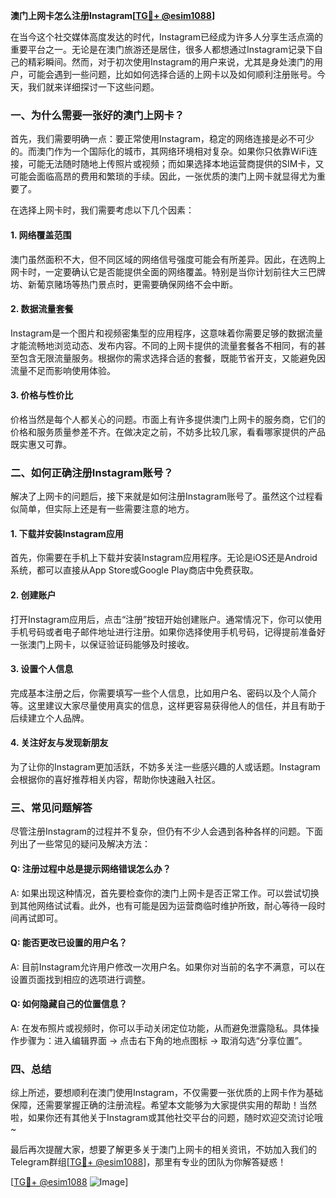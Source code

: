 **澳门上网卡怎么注册Instagram[[TG💪+ @esim1088](https://t.me/s/esim1088)]**

在当今这个社交媒体高度发达的时代，Instagram已经成为许多人分享生活点滴的重要平台之一。无论是在澳门旅游还是居住，很多人都想通过Instagram记录下自己的精彩瞬间。然而，对于初次使用Instagram的用户来说，尤其是身处澳门的用户，可能会遇到一些问题，比如如何选择合适的上网卡以及如何顺利注册账号。今天，我们就来详细探讨一下这些问题。

### 一、为什么需要一张好的澳门上网卡？

首先，我们需要明确一点：要正常使用Instagram，稳定的网络连接是必不可少的。而澳门作为一个国际化的城市，其网络环境相对复杂。如果你只依靠WiFi连接，可能无法随时随地上传照片或视频；而如果选择本地运营商提供的SIM卡，又可能会面临高昂的费用和繁琐的手续。因此，一张优质的澳门上网卡就显得尤为重要了。

在选择上网卡时，我们需要考虑以下几个因素：

#### 1. 网络覆盖范围
澳门虽然面积不大，但不同区域的网络信号强度可能会有所差异。因此，在选购上网卡时，一定要确认它是否能提供全面的网络覆盖。特别是当你计划前往大三巴牌坊、新葡京赌场等热门景点时，更需要确保网络不会中断。

#### 2. 数据流量套餐
Instagram是一个图片和视频密集型的应用程序，这意味着你需要足够的数据流量才能流畅地浏览动态、发布内容。不同的上网卡提供的流量套餐各不相同，有的甚至包含无限流量服务。根据你的需求选择合适的套餐，既能节省开支，又能避免因流量不足而影响使用体验。

#### 3. 价格与性价比
价格当然是每个人都关心的问题。市面上有许多提供澳门上网卡的服务商，它们的价格和服务质量参差不齐。在做决定之前，不妨多比较几家，看看哪家提供的产品既实惠又可靠。

### 二、如何正确注册Instagram账号？

解决了上网卡的问题后，接下来就是如何注册Instagram账号了。虽然这个过程看似简单，但实际上还是有一些需要注意的地方。

#### 1. 下载并安装Instagram应用
首先，你需要在手机上下载并安装Instagram应用程序。无论是iOS还是Android系统，都可以直接从App Store或Google Play商店中免费获取。

#### 2. 创建账户
打开Instagram应用后，点击“注册”按钮开始创建账户。通常情况下，你可以使用手机号码或者电子邮件地址进行注册。如果你选择使用手机号码，记得提前准备好一张澳门上网卡，以保证验证码能够及时接收。

#### 3. 设置个人信息
完成基本注册之后，你需要填写一些个人信息，比如用户名、密码以及个人简介等。这里建议大家尽量使用真实的信息，这样更容易获得他人的信任，并且有助于后续建立个人品牌。

#### 4. 关注好友与发现新朋友
为了让你的Instagram更加活跃，不妨多关注一些感兴趣的人或话题。Instagram会根据你的喜好推荐相关内容，帮助你快速融入社区。

### 三、常见问题解答

尽管注册Instagram的过程并不复杂，但仍有不少人会遇到各种各样的问题。下面列出了一些常见的疑问及解决方法：

#### Q: 注册过程中总是提示网络错误怎么办？
A: 如果出现这种情况，首先要检查你的澳门上网卡是否正常工作。可以尝试切换到其他网络试试看。此外，也有可能是因为运营商临时维护所致，耐心等待一段时间再试即可。

#### Q: 能否更改已设置的用户名？
A: 目前Instagram允许用户修改一次用户名。如果你对当前的名字不满意，可以在设置页面找到相应的选项进行调整。

#### Q: 如何隐藏自己的位置信息？
A: 在发布照片或视频时，你可以手动关闭定位功能，从而避免泄露隐私。具体操作步骤为：进入编辑界面 -> 点击右下角的地点图标 -> 取消勾选“分享位置”。

### 四、总结

综上所述，要想顺利在澳门使用Instagram，不仅需要一张优质的上网卡作为基础保障，还需要掌握正确的注册流程。希望本文能够为大家提供实用的帮助！当然啦，如果你还有其他关于Instagram或其他社交平台的问题，随时欢迎交流讨论哦~

最后再次提醒大家，想要了解更多关于澳门上网卡的相关资讯，不妨加入我们的Telegram群组[[TG💪+ @esim1088](https://t.me/s/esim1088)]，那里有专业的团队为你解答疑惑！

[[TG💪+ @esim1088](https://t.me/s/esim1088) ![Image](https://i.postimg.cc/4NQfJmqS/Snipaste-2025-05-13-00-14-12.png)]